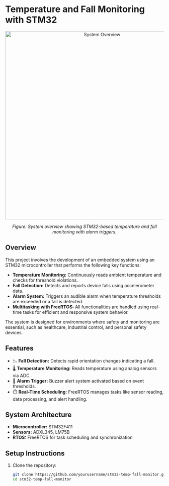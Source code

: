 # Temperature and Fall Monitoring with STM32

<div align="center">
  <img src="https://github.com/user-attachments/assets/911cd09c-1010-426b-a4fd-07ae26a8f1bd" alt="System Overview" width="600"/>
  <p><em>Figure: System overview showing STM32-based temperature and fall monitoring with alarm triggers.</em></p>
</div>

## Overview
This project involves the development of an embedded system using an STM32 microcontroller that performs the following key functions:
- **Temperature Monitoring:** Continuously reads ambient temperature and checks for threshold violations.
- **Fall Detection:** Detects and reports device falls using accelerometer data.
- **Alarm System:** Triggers an audible alarm when temperature thresholds are exceeded or a fall is detected.
- **Multitasking with FreeRTOS:** All functionalities are handled using real-time tasks for efficient and responsive system behavior.

The system is designed for environments where safety and monitoring are essential, such as healthcare, industrial control, and personal safety devices.

## Features
- 📉 **Fall Detection:** Detects rapid orientation changes indicating a fall.
- 🌡️ **Temperature Monitoring:** Reads temperature using analog sensors via ADC.
- 🚨 **Alarm Trigger:** Buzzer alert system activated based on event thresholds.
- ⏱️ **Real-Time Scheduling:** FreeRTOS manages tasks like sensor reading, data processing, and alert handling.

## System Architecture
- **Microcontroller:** STM32F411
- **Sensors:** ADXL345, LM75B
- **RTOS:** FreeRTOS for task scheduling and synchronization




## Setup Instructions

1. Clone the repository:
   ```bash
   git clone https://github.com/yourusername/stm32-temp-fall-monitor.git
   cd stm32-temp-fall-monitor
